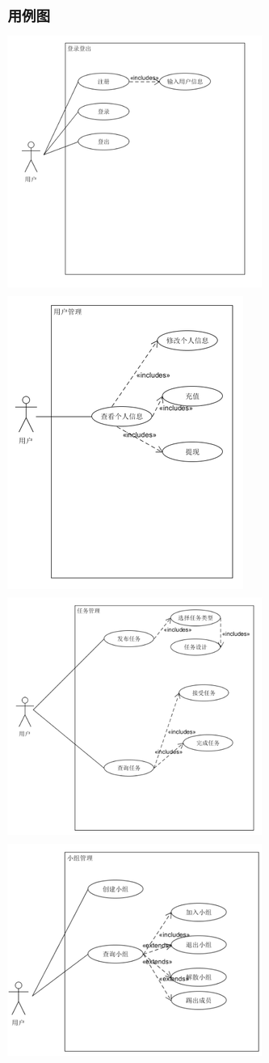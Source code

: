 # 用例图
![登录登出](../image/6.1.1.png)

![用户管理](../image/6.1.2.png)

![任务管理](../image/6.1.3.png)

![小组管理](../image/6.1.4.png)